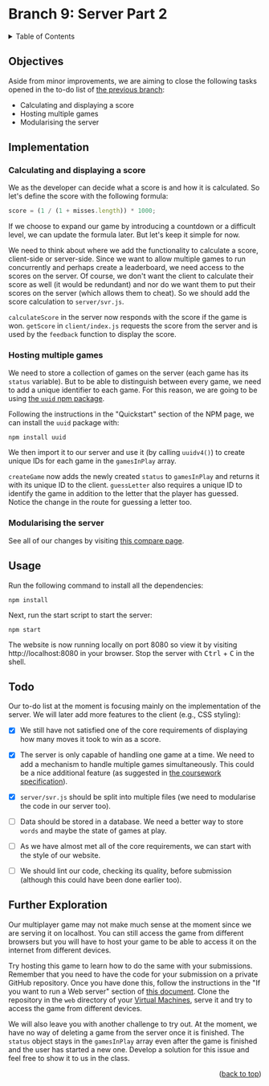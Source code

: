 <div id="top"></div>

<!-- BRANCH TITLE -->

# Branch 9: Server Part 2

<!-- TABLE OF CONTENTS -->
<details>
  <summary>Table of Contents</summary>
  <ol>
    <li><a href="#objectives">Objectives</a></li>
    <li><a href="#implementation">Implementation</a>
    <li><a href="#usage">Usage</a></li>
    <li><a href="#todo">Todo</a></li>
    <li><a href="#further-exploration">Further Exploration</a></li>
  </ol>
</details>

## Objectives

Aside from minor improvements, we are aiming to close the following tasks opened in the to-do list of [the previous branch](https://github.com/portsoc/hangman-in-branches/tree/8):

- Calculating and displaying a score
- Hosting multiple games
- Modularising the server

## Implementation

### Calculating and displaying a score

We as the developer can decide what a score is and how it is calculated.
So let's define the score with the following formula:

```js
score = (1 / (1 + misses.length)) * 1000;
```

If we choose to expand our game by introducing a countdown or a difficult level, we can update the formula later.
But let's keep it simple for now.

We need to think about where we add the functionality to calculate a score, client-side or server-side.
Since we want to allow multiple games to run concurrently and perhaps create a leaderboard, we need access to the scores on the server.
Of course, we don't want the client to calculate their score as well (it would be redundant) and nor do we want them to put their scores on the server (which allows them to cheat).
So we should add the score calculation to `server/svr.js`.

`calculateScore` in the server now responds with the score if the game is won.
`getScore` in `client/index.js` requests the score from the server and is used by the `feedback` function to display the score.

### Hosting multiple games

We need to store a collection of games on the server (each game has its `status` variable).
But to be able to distinguish between every game, we need to add a unique identifier to each game.
For this reason, we are going to be using [the `uuid` npm package](https://www.npmjs.com/package/uuid).

Following the instructions in the "Quickstart" section of the NPM page, we can install the `uuid` package with:

```bash
npm install uuid
```

We then import it to our server and use it (by calling `uuidv4()`) to create unique IDs for each game in the `gamesInPlay` array.

`createGame` now adds the newly created `status` to `gamesInPlay` and returns it with its unique ID to the client.
`guessLetter` also requires a unique ID to identify the game in addition to the letter that the player has guessed.
Notice the change in the route for guessing a letter too.

### Modularising the server

See all of our changes by visiting [this compare page](https://github.com/portsoc/hangman-in-branches/compare/8...9?diff=split).

## Usage

Run the following command to install all the dependencies:

```
npm install
```

Next, run the start script to start the server:

```
npm start
```

The website is now running locally on port 8080 so view it by visiting http://localhost:8080 in your browser.
Stop the server with <kbd>Ctrl</kbd> + <kbd>C</kbd> in the shell.

## Todo

Our to-do list at the moment is focusing mainly on the implementation of the server. We will later add more features to the client (e.g., CSS styling):

- [x] We still have not satisfied one of the core requirements of displaying how many moves it took to win as a score.

- [x] The server is only capable of handling one game at a time. We need to add a mechanism to handle multiple games simultaneously. This could be a nice additional feature (as suggested in [the coursework specification](https://docs.google.com/document/d/1cF3u2ldutHaBAzFOEsnVwfKrnPTylOrn-hAGFSDWca8/edit)).

- [x] `server/svr.js` should be split into multiple files (we need to modularise the code in our server too).

- [ ] Data should be stored in a database. We need a better way to store `words` and maybe the state of games at play.

- [ ] As we have almost met all of the core requirements, we can start with the style of our website.

- [ ] We should lint our code, checking its quality, before submission (although this could have been done earlier too).

## Further Exploration

Our multiplayer game may not make much sense at the moment since we are serving it on localhost.
You can still access the game from different browsers but you will have to host your game to be able to access it on the internet from different devices.

Try hosting this game to learn how to do the same with your submissions.
Remember that you need to have the code for your submission on a private GitHub repository.
Once you have done this, follow the instructions in the "If you want to run a Web server" section of [this document](https://docs.google.com/document/d/1zqvC5jOoXQlXggKZkEC025H-N6k7HxdTHpsy0Iylt0c/edit?usp=sharing).
Clone the repository in the `web` directory of your [Virtual Machines](https://uop-1-server-per-student-devel.appspot.com/), serve it and try to access the game from different devices.

We will also leave you with another challenge to try out.
At the moment, we have no way of deleting a game from the server once it is finished.
The `status` object stays in the `gamesInPlay` array even after the game is finished and the user has started a new one.
Develop a solution for this issue and feel free to show it to us in the class.

<p align="right">(<a href="#top">back to top</a>)</p>
